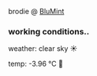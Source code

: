 brodie @ [BluMint](https://www.linkedin.com/company/blumint-io/)

<!--weather_start-->
### working conditions..

weather: clear sky ☀️

temp: -3.96 °C 🧥

<!--weather_end-->
